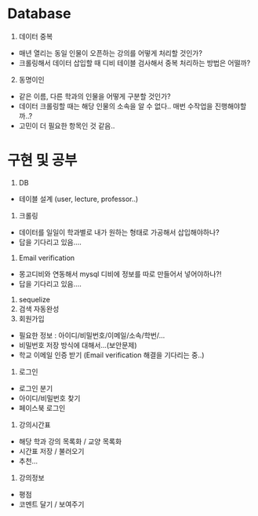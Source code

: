 # Database
1. 데이터 중복
  - 매년 열리는 동일 인물이 오픈하는 강의를 어떻게 처리할 것인가?
  - 크롤링해서 데이터 삽입할 때 디비 테이블 검사해서 중복 처리하는 방법은 어떨까?
2. 동명이인
  - 같은 이름, 다른 학과의 인물을 어떻게 구분할 것인가?
  - 데이터 크롤링할 때는 해당 인물의 소속을 알 수 없다.. 매번 수작업을 진행해야할까..?
  - 고민이 더 필요한 항목인 것 같음..

# 구현 및 공부
1. DB
 - 테이블 설계 (user, lecture, professor..)
1. 크롤링
 - 데이터를 일일이 학과별로 내가 원하는 형태로 가공해서 삽입해야하나?
 - 답을 기다리고 있음....
1. Email verification
 - 몽고디비와 연동해서 mysql 디비에 정보를 따로 만들어서 넣어야하나?!
 - 답을 기다리고 있음....
1. sequelize
1. 검색 자동완성
1. 회원가입
 - 필요한 정보 : 아이디/비밀번호/이메일/소속/학번/...
 - 비밀번호 저장 방식에 대해서...(보안문제)
 - 학교 이메일 인증 받기 (Email verification 해결을 기다리는 중..)
1. 로그인
 - 로그인 분기
 - 아이디/비밀번호 찾기
 - 페이스북 로그인
1. 강의시간표
 - 해당 학과 강의 목록화 / 교양 목록화
 - 시간표 저장 / 불러오기
 - 추천...
1. 강의정보
 - 평점
 - 코멘트 달기 / 보여주기
